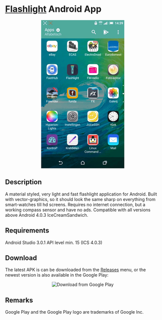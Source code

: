 
# [Flashlight](https://gregnau.github.io/Flashlight/) Android App
<p align="center">
  <img src="https://raw.githubusercontent.com/gregnau/Flashlight/master/screenshot.gif" />
</p>

## Description
A material styled, very light and fast flashlight application for Android. Built with vector-graphics, so it should look the same sharp on everything from smart-watches till hd screens. Requires no internet connection, but a working compass sensor and have no ads. Compatible with all versions above Android 4.0.3 IceCreamSandwich.

## Requirements
Android Studio 3.0.1
API level min. 15 (ICS 4.0.3)

## Download
The latest APK is can be downloaded from the [Releases](https://github.com/gregnau/Flashlight/releases) menu, or the newest version is also available in the Google Play:
<p align="center">
  <img src="https://play.google.com/intl/en_us/badges/images/generic/en_badge_web_generic.png" alt="Download from Google Play" height="80">
</p>

## Remarks
Google Play and the Google Play logo are trademarks of Google Inc.
